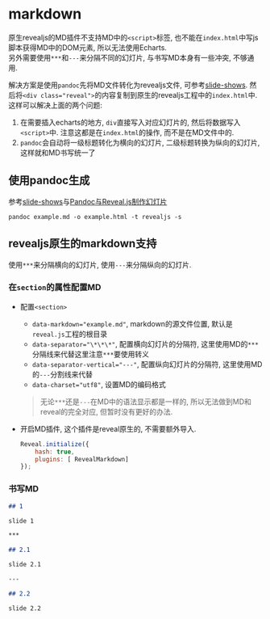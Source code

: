 # markdown


原生revealjs的MD插件不支持MD中的`<script>`标签, 也不能在`index.html`中写js脚本获得MD中的DOM元素, 所以无法使用Echarts.  
另外需要使用`***`和`---`来分隔不同的幻灯片, 与书写MD本身有一些冲突, 不够通用.

解决方案是使用`pandoc`先将MD文件转化为revealjs文件, 可参考[slide-shows](https://pandoc.org/MANUAL.html#slide-shows). 然后将`<div class="reveal">`的内容复制到原生的revealjs工程中的`index.html`中. 这样可以解决上面的两个问题:
1. 在需要插入echarts的地方, `div`直接写入对应幻灯片的, 然后将数据写入`<script>`中. 注意这都是在`index.html`的操作, 而不是在MD文件中的.
2. `pandoc`会自动将一级标题转化为横向的幻灯片, 二级标题转换为纵向的幻灯片, 这样就和MD书写统一了







## 使用pandoc生成
参考[slide-shows](https://pandoc.org/MANUAL.html#slide-shows)与[Pandoc与Reveal.js制作幻灯片](https://zhuanlan.zhihu.com/p/113146276)

`pandoc example.md -o example.html -t revealjs -s`

## revealjs原生的markdown支持
使用`***`来分隔横向的幻灯片, 使用`---`来分隔纵向的幻灯片.


### 在`section`的属性配置MD
- 配置`<section>`
    - `data-markdown="example.md"`, markdown的源文件位置, 默认是`reveal.js`工程的根目录
    - `data-separator="\*\*\*"`, 配置横向幻灯片的分隔符, 这里使用MD的`***`分隔线来代替这里注意`***`要使用转义
    - `data-separator-vertical="---"`, 配置纵向幻灯片的分隔符, 这里使用MD的`---`分割线来代替
    - `data-charset="utf8"`, 设置MD的编码格式
    > 无论`***`还是`---`在MD中的语法显示都是一样的, 所以无法做到MD和reveal的完全对应, 但暂时没有更好的办法.

- 开启MD插件, 这个插件是reveal原生的, 不需要额外导入.

    ```js
    Reveal.initialize({
        hash: true,
        plugins: [ RevealMarkdown]
    });
    ```
### 书写MD


```markdown
## 1

slide 1

***

## 2.1

slide 2.1

---

## 2.2

slide 2.2

```